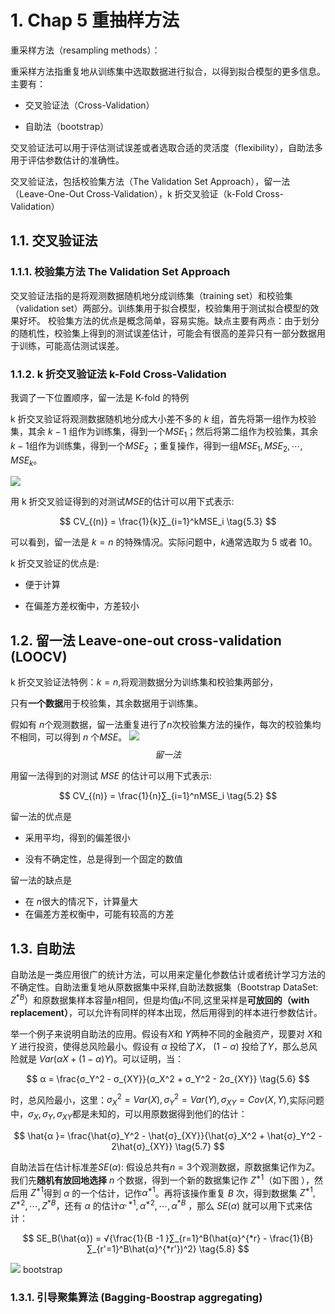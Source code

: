 # 1. Chap 5 重抽样方法

重采样方法（resampling methods）：

重采样方法指重复地从训练集中选取数据进行拟合，以得到拟合模型的更多信息。主要有：

- 交叉验证法（Cross-Validation）

- 自助法（bootstrap）

交叉验证法可以用于评估测试误差或者选取合适的灵活度（flexibility），自助法多用于评估参数估计的准确性。

交叉验证法，包括校验集方法（The Validation Set Approach），留一法（Leave-One-Out Cross-Validation），k 折交叉验证（k-Fold Cross-Validation）

## 1.1. 交叉验证法

### 1.1.1. 校验集方法 The Validation Set Approach

交叉验证法指的是将观测数据随机地分成训练集（training set）和校验集（validation set）两部分。训练集用于拟合模型，校验集用于测试拟合模型的效果好坏。 校验集方法的优点是概念简单，容易实施。缺点主要有两点：由于划分的随机性，校验集上得到的测试误差估计，可能会有很高的差异只有一部分数据用于训练，可能高估测试误差。

### 1.1.2. k 折交叉验证法 k-Fold Cross-Validation

我调了一下位置顺序，留一法是 K-fold 的特例

k 折交叉验证将观测数据随机地分成大小差不多的 $k$ 组，首先将第一组作为校验集，其余 $k-1$ 组作为训练集，得到一个$MSE_1$；然后将第二组作为校验集，其余 $k-1$组作为训练集，得到一个$MSE_2$ ；重复操作，得到一组$MSE_1,MSE_2,⋯,MSE_k$。

<img src= https://pic3.zhimg.com/80/v2-b4cd20adb8d216dc3ce138cfde48d8be_1440w.jpg>

用 k 折交叉验证得到的对测试$MSE$的估计可以用下式表示:

$$
CV_{(n)} = \frac{1}{k}∑_{i=1}^kMSE_i
\tag{5.3}
$$

可以看到，留一法是 $k=n$ 的特殊情况。实际问题中，$k$通常选取为 5 或者 10。

k 折交叉验证的优点是:

- 便于计算

- 在偏差方差权衡中，方差较小

## 1.2. 留一法 Leave-one-out cross-validation (LOOCV)

k 折交叉验证法特例：$k=n$,将观测数据分为训练集和校验集两部分，

只有**一个数据**用于校验集，其余数据用于训练集。

假如有 $n$个观测数据，留一法重复进行了$n$次校验集方法的操作，每次的校验集均不相同，可以得到 $n$ 个$MSE$。
<img src=https://pic2.zhimg.com/80/v2-ed36f443aafbff838b69045d623d8ecd_1440w.jpg>
$$留一法$$

用留一法得到的对测试 $MSE$ 的估计可以用下式表示:

$$
CV_{(n)} = \frac{1}{n}∑_{i=1}^nMSE_i
\tag{5.2}
$$

留一法的优点是

- 采用平均，得到的偏差很小

- 没有不确定性，总是得到一个固定的数值

留一法的缺点是

- 在 $n$很大的情况下，计算量大
- 在偏差方差权衡中，可能有较高的方差

## 1.3. 自助法

自助法是一类应用很广的统计方法，可以用来定量化参数估计或者统计学习方法的不确定性。自助法重复地从原数据集中采样,自助法数据集（Bootstrap DataSet: $Z^{*B}$）和原数据集样本容量$n$相同，但是均值$μ$不同,这里采样是**可放回的（with replacement）**，可以允许有同样的样本出现，然后用得到的样本进行参数估计。

举一个例子来说明自助法的应用。假设有$X$和 $Y$两种不同的金融资产，现要对 $X$和 $Y$ 进行投资，使得总风险最小。假设有 $α$ 投给了$X$， $(1 - α)$ 投给了$Y$，那么总风险就是 $Var(αX + (1 - α)Y)$。可以证明，当：

$$
α = \frac{σ_Y^2 - σ_{XY}}{σ_X^2 + σ_Y^2 - 2σ_{XY}}
\tag{5.6}
$$

时，总风险最小，这里：$σ_X^2=Var(X),σ_Y^2=Var(Y),σ_{XY}=Cov(X,Y)$,实际问题中，$σ_X,σ_Y,σ_{XY}$都是未知的，可以用原数据得到他们的估计：

$$
\hat{α }= \frac{\hat{σ}_Y^2 - \hat{σ}_{XY}}{\hat{σ}_X^2 + \hat{σ}_Y^2 - 2\hat{σ}_{XY}}
\tag{5.7}
$$

自助法旨在估计标准差$SE(α)$:
假设总共有$n=3$个观测数据，原数据集记作为$Z$。我们先**随机有放回地选择** $n$ 个数据，得到一个新的数据集记作 $Z^{*1}$（如下图 ），然后用 $Z^{*1}$得到 $α$ 的一个估计，记作$α^{*1}$。再将该操作重复 $B$ 次，得到数据集 $Z^{*1},Z^{*2},⋯,Z^{*B}$，还有 $α$ 的估计$α^{,*1},α^{*2},⋯,α^{*B}$ ，那么 $SE(α)$ 就可以用下式来估计：

$$
SE_B(\hat{α}) = √{\frac{1}{B -1 }∑_{r=1}^B(\hat{α}^{*r} - \frac{1}{B}∑_{r'=1}^B\hat{α}^{*r'})^2}
\tag{5.8}
$$

<img src="https://pic1.zhimg.com/80/v2-0c8d156275837dff4dfff3232a1e8a1c_1440w.jpg">
bootstrap

### 1.3.1. 引导聚集算法 (Bagging-Boostrap aggregating)
